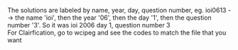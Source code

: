 The solutions are labeled by name, year, day, question number, eg. ioi0613 --> the name 'ioi', then the year '06', then the day '1', then the question number '3'. So it was ioi 2006 day 1, question number 3  
For Clairfication, go to wcipeg and see the codes to match the file that you want
